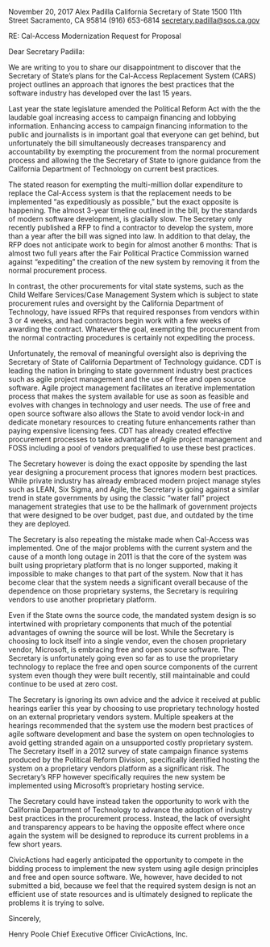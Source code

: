 November 20, 2017
Alex Padilla
California Secretary of State
1500 11th Street
Sacramento, CA 95814
(916) 653-6814
secretary.padilla@sos.ca.gov

RE: Cal-Access Modernization Request for Proposal

Dear Secretary Padilla:

We are writing to you to share our disappointment to discover that the Secretary of State’s plans for the Cal-Access Replacement System (CARS) project outlines an approach that ignores the best practices that the software industry has developed over the last 15 years. 

Last year the state legislature amended the Political Reform Act with the the laudable goal increasing access to campaign financing and lobbying information. Enhancing access to campaign financing information to the public and journalists is in important goal that everyone can get behind, but unfortunately the bill simultaneously decreases transparency and accountability by exempting the procurement from the normal procurement process and allowing the the Secretary of State to ignore guidance from the California Department of Technology on current best practices.

The stated reason for exempting the multi-million dollar expenditure to replace the Cal-Access system is that the replacement needs to be implemented “as expeditiously as possible,”  but the exact opposite is happening. The almost 3-year timeline outlined in the bill, by the standards of modern software development, is glacially slow. The Secretary only recently published a RFP to find a contractor to develop the system, more than a year after the bill was signed into law. In addition to that delay, the RFP does not anticipate work to begin for almost another 6 months: That is almost two full years after the Fair Political Practice Commission warned against “expediting” the creation of the new system by removing it from the normal procurement process.

In contrast, the other procurements for vital state systems, such as the Child Welfare Services/Case Management System which is subject to state procurement rules and oversight by the California Department of Technology, have issued RFPs that required responses from vendors within 3 or 4 weeks, and had contractors begin work with a few weeks of awarding the contract. Whatever the goal, exempting the procurement from the normal contracting procedures is certainly not expediting the process.

Unfortunately, the removal of meaningful oversight also is depriving the Secretary of State of California Department of Technology guidance. CDT is leading the nation in bringing to state government industry best practices such as agile project management and the use of free and open source software. Agile project management facilitates an iterative implementation process that makes the system available for use as soon as feasible and evolves with changes in technology and user needs. The use of free and open source software also allows the State to avoid vendor lock-in and dedicate monetary resources to creating future enhancements rather than paying expensive licensing fees. CDT has already created effective procurement processes to take advantage of Agile project management and FOSS including  a pool of vendors prequalified to use these best practices.

The Secretary however is doing the exact opposite by spending the last year designing a procurement process that ignores modern best practices. While private industry has already embraced modern project manage styles such as LEAN, Six Sigma, and Agile, the Secretary is going against a similar trend in state governments by using the classic “water fall” project management strategies that use to be the hallmark of government projects that were designed to be over budget, past due, and outdated by the time they are deployed. 

The Secretary is also repeating the mistake made when Cal-Access was implemented. One of the major problems with the current system and the cause of a month long outage in 2011 is that the core of the system was built using proprietary platform that is no longer supported, making it impossible to make changes to that part of the system. Now that it has become clear that the system needs a significant overall because of the dependence on those proprietary systems, the Secretary is requiring vendors to use another proprietary platform.

Even if the State owns the source code, the mandated system design is so intertwined with proprietary components that much of the potential advantages of owning the source will be lost. While the Secretary is choosing to lock itself into a single vendor, even the chosen proprietary vendor, Microsoft, is embracing free and open source software. The Secretary is unfortunately going even so far as to use the proprietary technology to replace the free and open source components of the current system even though they were built recently, still maintainable and could continue to be used at zero cost.

The Secretary is ignoring its own advice and the advice it received at public hearings earlier this year by choosing to use proprietary technology hosted on an external proprietary vendors system. Multiple speakers at the hearings recommended that the system use the modern best practices of agile software development and base the system on open technologies to avoid getting stranded again on a unsupported costly proprietary system. The Secretary itself in a 2012 survey of state campaign finance systems produced by the Political Reform Division, specifically identified hosting the system on a proprietary vendors platform as a significant risk. The Secretary’s RFP however specifically requires the new system be implemented using Microsoft’s proprietary hosting service.

The Secretary could have instead taken the opportunity to work with the California Department of Technology to advance the adoption of industry best practices in the procurement process. Instead, the lack of oversight and transparency appears to be having the opposite effect where once again the system will be designed to reproduce its current problems in a few short years. 

CivicActions had eagerly anticipated the opportunity to compete in the bidding process to implement the new system using agile design principles and free and open source software. We, however, have decided to not submitted a bid, because we feel that the required system design is not an efficient use of state resources and is ultimately designed to replicate the problems it is trying to solve.

Sincerely,


 
Henry Poole
Chief Executive Officer
CivicActions, Inc.
